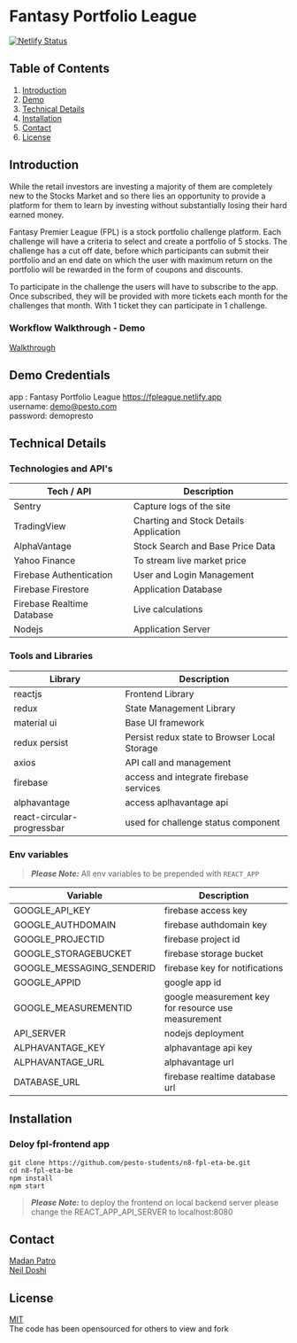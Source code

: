 # Fantasy Portfolio League

[![Netlify Status](https://api.netlify.com/api/v1/badges/a95a6607-715b-465d-a86d-f39f6e86a094/deploy-status)](https://app.netlify.com/sites/fpleague/deploys)

## Table of Contents 
1. [Introduction](#introduction)
3. [Demo ](#demo)
4. [Technical Details ](#technical-details)
5. [Installation](#installation)
6. [Contact](#contact)
7. [License](#license)


## Introduction 

While the retail investors are investing a majority of them are completely new to the Stocks Market and so there lies an opportunity to provide a  platform for them to learn by investing without substantially losing their hard earned money. 

Fantasy Premier League (FPL) is a stock portfolio challenge platform. Each challenge will have a criteria to select and create a portfolio of 5 stocks. The challenge has a cut off date, before which participants can submit their portfolio and an end date on which the user with maximum return on the portfolio will be rewarded in the form of coupons and discounts.

To participate in the challenge the users will have to subscribe to the app. Once subscribed, they will be provided with more tickets each month for the challenges that month. With 1 ticket they can participate in 1 challenge.

### Workflow Walkthrough - Demo
[Walkthrough](https://youtu.be/PihX0ARCFGU)
 
## Demo Credentials 
app : Fantasy Portfolio League https://fpleague.netlify.app \
username: demo@pesto.com \
password: demopresto

## Technical Details
### Technologies and API's
| Tech / API  | Description |
| ------------- | ------------- |
| Sentry  | Capture logs of the site  |
| TradingView  | Charting and Stock Details Application  |
| AlphaVantage | Stock Search and Base Price Data |
| Yahoo Finance | To stream live market price |
| Firebase Authentication | User and Login Management |
| Firebase Firestore | Application Database |
| Firebase Realtime Database | Live calculations |
| Nodejs | Application Server |

### Tools and Libraries 
| Library  | Description |
| ------------- | ------------- |
| reactjs  | Frontend Library  |
| redux  | State Management Library  |
| material ui| Base UI framework |
| redux persist | Persist redux state to Browser Local Storage|
| axios | API call and management |
| firebase | access and integrate firebase services |
| alphavantage | access aplhavantage api |
| react-circular-progressbar | used for challenge status component |


### Env variables
> **_Please Note:_**  All env variables to be prepended with `REACT_APP`

| Variable  | Description |
| ------------- | ------------- |
| GOOGLE_API_KEY  | firebase access key  |
| GOOGLE_AUTHDOMAIN  | firebase authdomain key  |
| GOOGLE_PROJECTID| firebase project id |
| GOOGLE_STORAGEBUCKET | firebase storage bucket |
| GOOGLE_MESSAGING_SENDERID | firebase key for notifications |
| GOOGLE_APPID | google app id |
| GOOGLE_MEASUREMENTID | google measurement key for resource use measurement |
| API_SERVER | nodejs deployment |
| ALPHAVANTAGE_KEY | alphavantage api key |
| ALPHAVANTAGE_URL | alphavantage url |
| DATABASE_URL | firebase realtime database url |


## Installation 

### Deloy fpl-frontend app
```
git clone https://github.com/pesto-students/n8-fpl-eta-be.git
cd n8-fpl-eta-be
npm install
npm start
```
> **_Please Note:_**  to deploy the frontend on local backend server please change the REACT_APP_API_SERVER to localhost:8080

## Contact 
[Madan Patro](https://in.linkedin.com/in/madan-patro-1434916a) \
[Neil Doshi](https://www.linkedin.com/in/neil-doshi-a919ba69)

## License
[MIT](https://opensource.org/licenses/MIT) \
The code has been opensourced for others to view and fork
